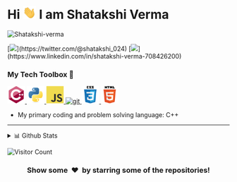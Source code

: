 # Hi <img src="https://raw.githubusercontent.com/ABSphreak/ABSphreak/master/gifs/Hi.gif" width="30px"> I am Shatakshi Verma

<p align="left"> <img src="https://komarev.com/ghpvc/?username=Shatakshi-verma&label=Profile%20views&color=0e75b6&style=flat" alt="Shatakshi-verma" /> </p>
[<img height="30" src="https://img.shields.io/badge/twitter-%231DA1F2.svg?&style=for-the-badge&logo=twitter&logoColor=white" />](https://twitter.com/@shatakshi_024)
[<img height="30" src="https://img.shields.io/badge/linkedin-blue.svg?&style=for-the-badge&logo=linkedin&logoColor=white" />](https://www.linkedin.com/in/shatakshi-verma-708426200)

### My Tech Toolbox 🧰

<p align="left">
<a href="https://www.w3schools.com/cpp/" target="_blank"> <img src="https://raw.githubusercontent.com/devicons/devicon/master/icons/cplusplus/cplusplus-original.svg" alt="cplusplus" width="40" height="40"/> </a>
<a href="https://www.python.org" target="_blank"> <img src="https://raw.githubusercontent.com/devicons/devicon/master/icons/python/python-original.svg" alt="python" width="40" height="40"/> </a>
<a href="https://developer.mozilla.org/en-US/docs/Web/JavaScript" target="_blank"> <img src="https://raw.githubusercontent.com/devicons/devicon/master/icons/javascript/javascript-original.svg" alt="javascript" width="40" height="40"/> </a>
<a href="https://git-scm.com/" target="_blank"> <img src="https://www.vectorlogo.zone/logos/git-scm/git-scm-icon.svg" alt="git" width="40" height="40"/> </a>
<a href="https://www.w3schools.com/css/" target="_blank"> <img src="https://raw.githubusercontent.com/devicons/devicon/master/icons/css3/css3-original-wordmark.svg" alt="css3" width="40" height="40"/> </a>
<a href="https://www.w3.org/html/" target="_blank"> <img src="https://raw.githubusercontent.com/devicons/devicon/master/icons/html5/html5-original-wordmark.svg" alt="html5" width="40" height="40"/> </a>
</p>

* My primary coding and problem solving language: C++

---
<details>
<summary>📊 Github Stats</summary>

<p align="center"> <img src="https://github-readme-stats.vercel.app/api?username=Shatakshi-verma&show_icons=true&theme=gotham" alt="Shatakshi Verma | Stats" />

</details>


![Visitor Count](https://profile-counter.glitch.me/%7BShatakshi-verma%7D/count.svg)

[twitter]: https://twitter.com/@shatakshi_024
[gmail]: shatakshiverma388@gmail.com
[linkedin]:https://www.linkedin.com/in/shatakshi-verma-708426200
[Instagram]: https://www.instagram.com/shatakshi24verma

<h3 align="center">Show some &nbsp;❤️&nbsp; by starring some of the repositories!</h3>
